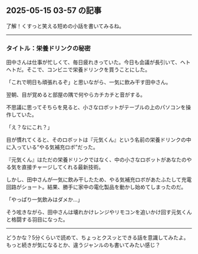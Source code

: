 ## 2025-05-15 03-57 の記事
了解！くすっと笑える短めの小話を書いてみるね。

---

### タイトル：栄養ドリンクの秘密

田中さんは仕事が忙しくて、毎日疲れきっていた。今日も会議が長引いて、ヘトヘトだ。そこで、コンビニで栄養ドリンクを買うことにした。

「これで明日も頑張れるぞ」と思いながら、一気に飲み干す田中さん。

翌朝、目が覚めると部屋の隅で何やらカチカチと音がする。

不思議に思ってそちらを見ると、小さなロボットがテーブルの上のパソコンを操作していた。

「え？なにこれ？」

目が慣れてくると、そのロボットは『元気くん』という名前の栄養ドリンクの中に入っている“やる気補充ロボ”だった。

『元気くん』はただの栄養ドリンクではなく、中の小さなロボットがあなたのやる気を直接チャージしてくれる最新技術。

しかし、田中さんが一気に飲み干したため、やる気補充ロボがあたふたして充電回路がショート。結果、勝手に家中の電化製品を動かし始めてしまったのだ。

「やっぱり一気飲みはダメか…」

そう呟きながら、田中さんは壊れかけレンジやリモコンを追いかけ回す元気くんと格闘する羽目になった。

---

どうかな？5分くらいで読めて、ちょっとクスッとできる話を意識してみたよ。もっと続きが気になるとか、違うジャンルのも書いてみたい感じ？
